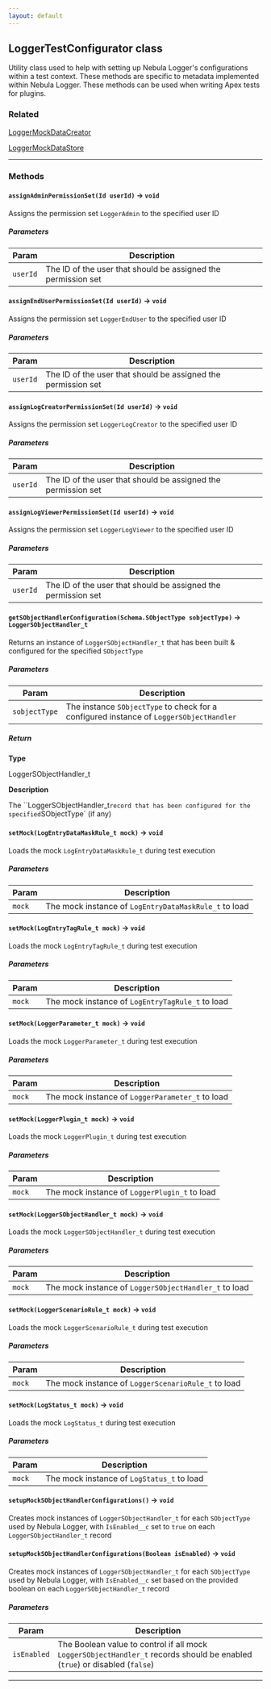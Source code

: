 ```yaml
---
layout: default
---
```


## LoggerTestConfigurator class

Utility class used to help with setting up Nebula Logger&apos;s configurations within a test context. These methods are specific to metadata implemented within Nebula Logger. These methods can be used when writing Apex tests for plugins.

### Related

[LoggerMockDataCreator](../Test-Utilities/LoggerMockDataCreator)

[LoggerMockDataStore](../Test-Utilities/LoggerMockDataStore)

---

### Methods

#### `assignAdminPermissionSet(Id userId)` → `void`

Assigns the permission set `LoggerAdmin` to the specified user ID

##### Parameters

| Param    | Description                                                   |
| -------- | ------------------------------------------------------------- |
| `userId` | The ID of the user that should be assigned the permission set |

#### `assignEndUserPermissionSet(Id userId)` → `void`

Assigns the permission set `LoggerEndUser` to the specified user ID

##### Parameters

| Param    | Description                                                   |
| -------- | ------------------------------------------------------------- |
| `userId` | The ID of the user that should be assigned the permission set |

#### `assignLogCreatorPermissionSet(Id userId)` → `void`

Assigns the permission set `LoggerLogCreator` to the specified user ID

##### Parameters

| Param    | Description                                                   |
| -------- | ------------------------------------------------------------- |
| `userId` | The ID of the user that should be assigned the permission set |

#### `assignLogViewerPermissionSet(Id userId)` → `void`

Assigns the permission set `LoggerLogViewer` to the specified user ID

##### Parameters

| Param    | Description                                                   |
| -------- | ------------------------------------------------------------- |
| `userId` | The ID of the user that should be assigned the permission set |

#### `getSObjectHandlerConfiguration(Schema.SObjectType sobjectType)` → `LoggerSObjectHandler_t`

Returns an instance of `LoggerSObjectHandler_t` that has been built &amp; configured for the specified `SObjectType`

##### Parameters

| Param         | Description                                                                             |
| ------------- | --------------------------------------------------------------------------------------- |
| `sobjectType` | The instance `SObjectType` to check for a configured instance of `LoggerSObjectHandler` |

##### Return

**Type**

LoggerSObjectHandler_t

**Description**

The ``LoggerSObjectHandler_t` record that has been configured for the specified `SObjectType` (if any)

#### `setMock(LogEntryDataMaskRule_t mock)` → `void`

Loads the mock `LogEntryDataMaskRule_t` during test execution

##### Parameters

| Param  | Description                                           |
| ------ | ----------------------------------------------------- |
| `mock` | The mock instance of `LogEntryDataMaskRule_t` to load |

#### `setMock(LogEntryTagRule_t mock)` → `void`

Loads the mock `LogEntryTagRule_t` during test execution

##### Parameters

| Param  | Description                                      |
| ------ | ------------------------------------------------ |
| `mock` | The mock instance of `LogEntryTagRule_t` to load |

#### `setMock(LoggerParameter_t mock)` → `void`

Loads the mock `LoggerParameter_t` during test execution

##### Parameters

| Param  | Description                                      |
| ------ | ------------------------------------------------ |
| `mock` | The mock instance of `LoggerParameter_t` to load |

#### `setMock(LoggerPlugin_t mock)` → `void`

Loads the mock `LoggerPlugin_t` during test execution

##### Parameters

| Param  | Description                                   |
| ------ | --------------------------------------------- |
| `mock` | The mock instance of `LoggerPlugin_t` to load |

#### `setMock(LoggerSObjectHandler_t mock)` → `void`

Loads the mock `LoggerSObjectHandler_t` during test execution

##### Parameters

| Param  | Description                                           |
| ------ | ----------------------------------------------------- |
| `mock` | The mock instance of `LoggerSObjectHandler_t` to load |

#### `setMock(LoggerScenarioRule_t mock)` → `void`

Loads the mock `LoggerScenarioRule_t` during test execution

##### Parameters

| Param  | Description                                         |
| ------ | --------------------------------------------------- |
| `mock` | The mock instance of `LoggerScenarioRule_t` to load |

#### `setMock(LogStatus_t mock)` → `void`

Loads the mock `LogStatus_t` during test execution

##### Parameters

| Param  | Description                                |
| ------ | ------------------------------------------ |
| `mock` | The mock instance of `LogStatus_t` to load |

#### `setupMockSObjectHandlerConfigurations()` → `void`

Creates mock instances of `LoggerSObjectHandler_t` for each `SObjectType` used by Nebula Logger, with `IsEnabled__c` set to `true` on each `LoggerSObjectHandler_t` record

#### `setupMockSObjectHandlerConfigurations(Boolean isEnabled)` → `void`

Creates mock instances of `LoggerSObjectHandler_t` for each `SObjectType` used by Nebula Logger, with `IsEnabled__c` set based on the provided boolean on each `LoggerSObjectHandler_t` record

##### Parameters

| Param       | Description                                                                                                                |
| ----------- | -------------------------------------------------------------------------------------------------------------------------- |
| `isEnabled` | The Boolean value to control if all mock `LoggerSObjectHandler_t` records should be enabled (`true`) or disabled (`false`) |

---
